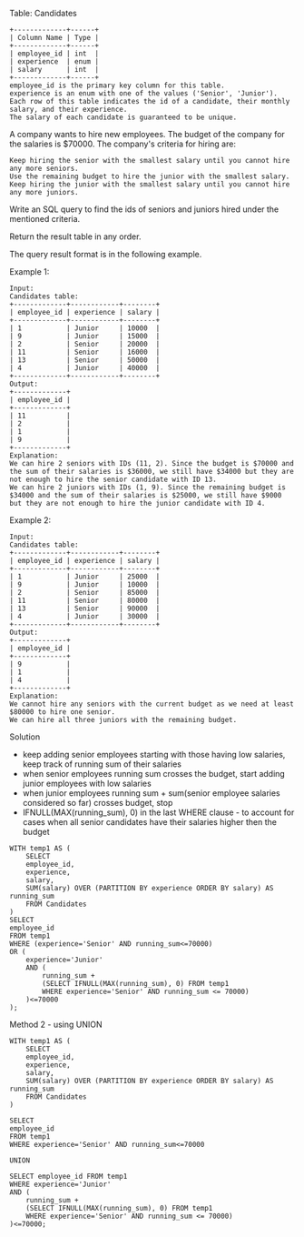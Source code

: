 Table: Candidates
```
+-------------+------+
| Column Name | Type |
+-------------+------+
| employee_id | int  |
| experience  | enum |
| salary      | int  |
+-------------+------+
employee_id is the primary key column for this table.
experience is an enum with one of the values ('Senior', 'Junior').
Each row of this table indicates the id of a candidate, their monthly salary, and their experience.
The salary of each candidate is guaranteed to be unique.
```
 

A company wants to hire new employees. The budget of the company for the salaries is $70000. The company's criteria for hiring are:

    Keep hiring the senior with the smallest salary until you cannot hire any more seniors.
    Use the remaining budget to hire the junior with the smallest salary.
    Keep hiring the junior with the smallest salary until you cannot hire any more juniors.

Write an SQL query to find the ids of seniors and juniors hired under the mentioned criteria.

Return the result table in any order.

The query result format is in the following example.

 

Example 1:
```
Input:
Candidates table:
+-------------+------------+--------+
| employee_id | experience | salary |
+-------------+------------+--------+
| 1           | Junior     | 10000  |
| 9           | Junior     | 15000  |
| 2           | Senior     | 20000  |
| 11          | Senior     | 16000  |
| 13          | Senior     | 50000  |
| 4           | Junior     | 40000  |
+-------------+------------+--------+
Output: 
+-------------+
| employee_id |
+-------------+
| 11          |
| 2           |
| 1           |
| 9           |
+-------------+
Explanation: 
We can hire 2 seniors with IDs (11, 2). Since the budget is $70000 and the sum of their salaries is $36000, we still have $34000 but they are not enough to hire the senior candidate with ID 13.
We can hire 2 juniors with IDs (1, 9). Since the remaining budget is $34000 and the sum of their salaries is $25000, we still have $9000 but they are not enough to hire the junior candidate with ID 4.
```
Example 2:
```
Input:
Candidates table:
+-------------+------------+--------+
| employee_id | experience | salary |
+-------------+------------+--------+
| 1           | Junior     | 25000  |
| 9           | Junior     | 10000  |
| 2           | Senior     | 85000  |
| 11          | Senior     | 80000  |
| 13          | Senior     | 90000  |
| 4           | Junior     | 30000  |
+-------------+------------+--------+
Output: 
+-------------+
| employee_id |
+-------------+
| 9           |
| 1           |
| 4           |
+-------------+
Explanation: 
We cannot hire any seniors with the current budget as we need at least $80000 to hire one senior.
We can hire all three juniors with the remaining budget.
```
Solution
- keep adding senior employees starting with those having low salaries, keep track of running sum of their salaries
- when senior employees running sum crosses the budget, start adding junior employees with low salaries
- when junior employees running sum + sum(senior employee salaries considered so far) crosses budget, stop
- IFNULL(MAX(running_sum), 0) in the last WHERE clause - to account for cases when all senior candidates have their salaries higher then the budget
```
WITH temp1 AS (
    SELECT
    employee_id,
    experience,
    salary,
    SUM(salary) OVER (PARTITION BY experience ORDER BY salary) AS running_sum
    FROM Candidates
)
SELECT 
employee_id 
FROM temp1
WHERE (experience='Senior' AND running_sum<=70000)
OR (
    experience='Junior' 
    AND (
        running_sum + 
        (SELECT IFNULL(MAX(running_sum), 0) FROM temp1 
        WHERE experience='Senior' AND running_sum <= 70000)
    )<=70000
);
```
Method 2 - using UNION
```
WITH temp1 AS (
    SELECT
    employee_id,
    experience,
    salary,
    SUM(salary) OVER (PARTITION BY experience ORDER BY salary) AS running_sum
    FROM Candidates
)

SELECT 
employee_id 
FROM temp1
WHERE experience='Senior' AND running_sum<=70000

UNION

SELECT employee_id FROM temp1
WHERE experience='Junior' 
AND (
    running_sum + 
    (SELECT IFNULL(MAX(running_sum), 0) FROM temp1 
    WHERE experience='Senior' AND running_sum <= 70000)
)<=70000;
```